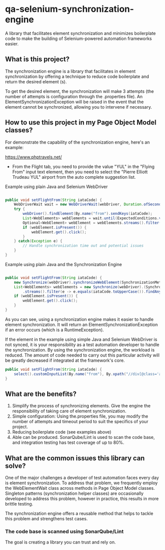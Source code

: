 # qa-selenium-synchronization-engine

A library that facilitates element synchronization and minimizes boilerplate code to make the building of Selenium-powered automation frameworks easier.

## What is this project?

The synchronization engine is a library that facilitates in element synchronization by offering a technique to reduce code boilerplate and return the desired element (s).

To get the desired element, the synchronization will make 3 attempts (the number of attempts is configuration through the .properties file). An ElementSynchronizationException will be raised in the event that the element cannot be synchronized, allowing you to intervene if necessary.

## How to use this project in my Page Object Model classes?

For demonstrate the capability of the synchronization engine, here's an example:

https://www.phptravels.net/

* From the Flight tab, you need to provide the value "YUL" in the "Flying From" input text element, then you need to select the "Pierre Elliott Trudeau YUL" airport from the auto complete suggestion list.

Example using plain Java and Selenium WebDriver

```Java

public void setFlightFrom(String iataCode) {
	WebDriverWait wait = new WebDriverWait(webDriver, Duration.ofSeconds(10));
	try {
		webDriver().findElement(By.name("from").sendKeys(iataCode);
		List<WebElements> webElements = wait.until(ExpectedConditions.visibilityOfAllElementsLocatedBy(By.xpath("//div[@class='autocomplete-result']//b"));
		Optional<WebElement> webElement = webElements.streams().filter(e -> e.equals(iataCode.toUpperCase()).findAny();
		if (webElement.isPresent()) {
			webElement.get().click();
		}
	} catch(Exception e) {
		// Handle synchronization time out and potential issues
	}
}

```

Example using plain Java and the Synchronization Engine


```Java 

public void setFlightFrom(String iataCode) {
	new Synchronize(webDriver).synchronizeWebElement(SynchronizationMethods.ELEMENT_TO_BE_CLICKABLE, By.name("from")).sendKeys(iataCode);
	List<WebElements> webElements = new Synchronize(webDriver).(SynchronizationMethods.VISIBILITY_OF_ALL_ELEMENTS_LOCATED_BY, By.xpath("//div[@class='autocomplete-result']//b"))
		.streams().filter(e -> e.equals(iataCode.toUpperCase()).findAny();
	if (webElement.isPresent()) {
		webElement.get().click();
	}
}

```

As you can see, using a synchronization engine makes it easier to handle element synchronization. It will return an 
ElementSynchronizationException if an error occurs (which is a RuntimeException).

If the element in the example using simple Java and Selenium WebDriver is not synced, it is your responsibility as 
a test automation developer to handle the synchronization. By using the synchronization engine, the workload is reduced. 
The amount of code needed to carry out this particular activity will be greatly decreased if integrated 
at the framework's core.

```Java 
public void setFlightFrom(String iataCode) {
	select().customInputList(By.name("from"), By.xpath("//div[@class='autocomplete-result']//b"), iataCode); // The framework method calls the synchronization engine for you, and perform the required action against this element
}
```
## What are the benefits?

1. Simplify the process of synchronizing elements. Give the engine the responsibility of taking care of element synchronization.
2. Simple configuration: Using the.properties file, you may modify the number of attempts and timeout period to suit the specifics of your project.
3. Reducing boilerplate code (see examples above)
4. Able can be produced. SonarQube/Lint is used to scan the code base, and integration testing has test coverage of up to 80%.

## What are the common issues this library can solve?

One of the major challenges a developer of test automation faces every day is element synchronization. To address that 
problem, we frequently employ the WebElementWait class across methods in Page Object Model classes. Singleton patterns 
(synchronization helper classes) are occasionally developed to address this problem, however in practice, this results 
in more brittle testing.

The synchronization engine offers a reusable method that helps to tackle this problem and strengthens test cases.

### The code base is scanned using SonarQube/Lint

The goal is creating a library you can trust and rely on.
